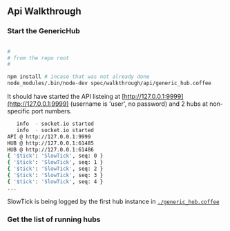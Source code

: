 Api Walkthrough
---------------

### Start the GenericHub

```bash

#
# from the repo root
#

npm install # incase that was not already done
node_modules/.bin/node-dev spec/walkthrough/api/generic_hub.coffee

```
It should have started the API listeing at [http://127.0.0.1:9999](http://127.0.0.1:9999) (username is 'user', no password) and 2 hubs at non-specific port numbers.
```bash
   info  - socket.io started
   info  - socket.io started
API @ http://127.0.0.1:9999
HUB @ http://127.0.0.1:61485
HUB @ http://127.0.0.1:61486
{ '$tick': 'SlowTick', seq: 0 }
{ '$tick': 'SlowTick', seq: 1 }
{ '$tick': 'SlowTick', seq: 2 }
{ '$tick': 'SlowTick', seq: 3 }
{ '$tick': 'SlowTick', seq: 4 }
...
```

SlowTick is being logged by the first hub instance in [`./generic_hob.coffee`](./generic_hub.coffee)

### Get the list of running hubs

